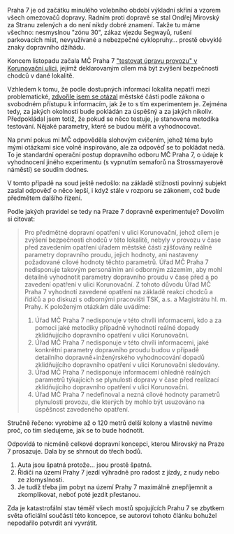 <!-- dcterms:title = Jak se na Praze 7 dopravně experimentuje -->
<!-- dcterms:abstract = Praha 7 je od minulého volebního období výkladní skříní a vzorem všech omezovačů dopravy. Máme tu všechno: nesmyslnou "zónu 30", zákaz vjezdu Segwayů, rušení parkovacích míst, nevyužívané a nebezpečné cyklopruhy... prostě obvyklé znaky dopravního džihádu. A nejnovější experiment - zúžení v Korunovační ulici. Pojďme se podívat na profesionalismus, s jakým MČ k dopravě přistupuje. -->
<!-- dcterms:creator = Michal Altair Valášek -->
<!-- x4w:pictureUrl = /perex-pictures/20181225-dopravni-experimenty.jpg -->
<!-- x4w:pictureWidth = 150 -->
<!-- x4w:pictureHeight = 150 -->
<!-- x4w:pictureCredits = tanja van den berg-niggendijker via Flickr, CC BY -->
<!-- x4w:coverUrl = /cover-pictures/20181225-dopravni-experimenty.jpg -->
<!-- x4w:coverCredits = Daniel Lobo via Flickr, CC BY -->
<!-- x4w:category = Politika -->
<!-- dcterms:dateAccepted = 2018-12-25 -->

Praha 7 je od začátku minulého volebního období výkladní skříní a vzorem všech omezovačů dopravy. Radním proti dopravě se stal Ondřej Mirovský za Stranu zelených a do není nikdy dobré znamení. Takže tu máme všechno: nesmyslnou "zónu 30", zákaz vjezdu Segwayů, rušení parkovacích míst, nevyužívané a nebezpečné cyklopruhy&hellip; prostě obvyklé znaky dopravního džihádu.

Koncem listopadu začala MČ Praha 7 ["testovat úpravu provozu" v Korunovační ulici](https://www.praha7.cz/v-ulici-korunovacni-se-testuje-uprava-provozu-zvysujici-bezpecnost-chodcu/), jejímž deklarovaným cílem má být zvýšení bezpečnosti chodců v dané lokalitě.

Vzhledem k tomu, že podle dostupných informací lokalita nepatří mezi problematické, [zdvořile jsem se otázal](https://www.infoprovsechny.cz/request/metodika_hodnoceni_uspesnosti_ex) městské části podle zákona o svobodném přístupu k informacím, jak že to s tím experimentem je. Zejména tedy, za jakých okolností bude pokládán za úspěšný a za jakých nikoliv. Předpokládal jsem totiž, že pokud se něco testuje, je stanovena metodika testování. Nějaké parametry, které se budou měřit a vyhodnocovat.

Na první pokus mi MČ odpověděla slohovým cvičením, jehož téma bylo mými otázkami sice volně inspirováno, ale za odpověď se to pokládat nedá. To je standardní operační postup dopravního odboru MČ Praha 7, o údaje k vyhodnocení jiného experimentu (s vypnutím semaforů na Strossmayerově náměstí) se soudím dodnes.

V tomto případě na soud ještě nedošlo: na základě stížnosti povinný subjekt zaslal odpověď o něco lepší, i když stále v rozporu se zákonem, což bude předmětem dalšího řízení.

Podle jakých pravidel se tedy na Praze 7 dopravně experimentuje? Dovolím si citovat:

> Pro předmětné dopravní opatření v ulici Korunovační, jehož cílem je zvýšení bezpečnosti chodců v této lokalitě, nebyly v provozu v čase před zavedením opatření úřadem městské části zjišťovány reálné parametry dopravního proudu, jejich hodnoty, ani nastaveny požadované cílové hodnoty těchto parametrů. Úřad MČ Praha 7 nedisponuje takovým personálním ani odborným zázemím, aby mohl detailně vyhodnotit parametry dopravního proudu v čase před a po zavedení opatření v ulici Korunovační. Z tohoto důvodu Úřad MČ Praha 7 vyhodnotí zavedené opatření na základě reakcí chodců a řidičů a po diskuzi s odbornými pracovišti TSK, a.s. a Magistrátu hl. m. Prahy. K položeným otázkám dále uvádíme:
> 1. Úřad MČ Praha 7 nedisponuje v této chvíli informacemi, kdo a za pomoci jaké metodiky případně vyhodnotí reálné dopady zklidňujícího dopravního opatření v ulici Korunovační.
> 2. Úřad MČ Praha 7 nedisponuje v této chvíli informacemi, jaké konkrétní parametry dopravního proudu budou v případě detailního dopravně+inženýrského vyhodnocování dopadů zklidňujícího dopravního opatření v ulici Korunovační sledovány. 
> 3. Úřad MČ Praha 7 nedisponuje informacemi ohledně reálných parametrů týkajících se plynulosti dopravy v čase před realizací zklidňujícího dopravního opatření v ulici Korunovační. 
> 4. Úřad MČ Praha 7 nedefinoval a nezná cílové hodnoty parametrů plynulosti provozu, dle kterých by mohlo být usuzováno na úspěšnost zavedeného opatření.

Stručně řečeno: vyrobíme až o 120 metrů delší kolony a vlastně nevíme proč, co tím sledujeme, jak se to bude hodnotit.

Odpovídá to nicméně celkové dopravní koncepci, kterou Mirovský na Praze 7 prosazuje. Dala by se shrnout do třech bodů.

1. Auta jsou špatná protože... jsou prostě špatná.
2. Řidiči na území Prahy 7 jezdí výhradně pro radost z jízdy, z nudy nebo ze zlomyslnosti.
3. Je tudíž třeba jim pobyt na území Prahy 7 maximálně znepříjemnit a zkomplikovat, neboť poté jezdit přestanou.

Zda je katastrofální stav téměř všech mostů spojujících Prahu 7 se zbytkem světa oficiální součástí této koncepce, se autorovi tohoto článku bohužel nepodařilo potvrdit ani vyvrátit.
